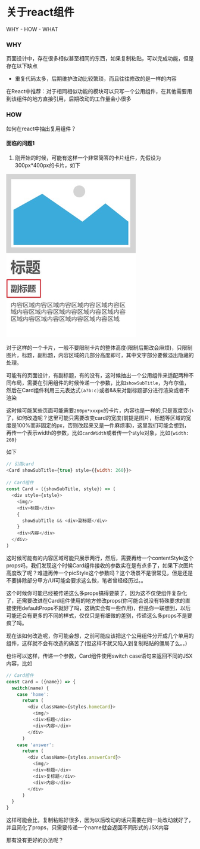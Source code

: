 # 关于react组件
WHY - HOW - WHAT

### WHY

页面设计中，存在很多相似甚至相同的东西，如果复制粘贴，可以完成功能，但是存在以下缺点  

- 重复代码太多，后期维护改动比较繁琐，而且往往修改的是一样的内容

在React中推荐：对于相同相似功能的模块可以只写一个公用组件，在其他需要用到该组件的地方直接引用，后期改动的工作量会小很多

### HOW

如何在react中抽出复用组件？

#### 面临的问题1

1. 刚开始的时候，可能有这样一个非常简答的卡片组件，先假设为300px*400px的卡片，如下

![卡片](/react/images/card.jpg)

对于这样的一个卡片，一般不要限制卡片的整体高度(限制后期改会麻烦)，只限制图片，标题，副标题，内容区域的几部分高度即可，其中文字部分要做溢出隐藏的处理。

可能有的页面设计，有副标题，有的没有，这时候抽出一个公用组件来适配两种不同布局，需要在引用组件的时候传递一个参数，比如`showSubTitle`，为布尔值，然后在Card组件利用三元表达式`(a?b:c)`或者&&来对副标题部分进行渲染或者不渲染

这时候可能某些页面可能需要`260px*xxxpx`的卡片，内容也是一样的,只是宽度变小了，如何改造呢？这里可能只需要改变card的宽度(前提是图片，标题等区域的宽度是100%而非固定的px，否则改起来又是一件麻烦事)，这里我们可能会想到，再传一个表示width的参数，比如`cardWidth`或者传一个style对象，比如`{width: 260}`

如下

```js
// 引用card
<Card showSubTitle={true} style={{width: 260}}>

// Card组件
const Card = ({showSubTitle, style}) => (
  <div style={style}>
    <img/>
    <div>标题</div>
    {
      showSubTitle && <div>副标题</div>
    }
    <div>内容</div>
  </div>
)
```

这时候可能有的内容区域可能只展示两行，然后，需要再给一个contentStyle这个props吗，我们发现这个时候Card组件接收的参数实在是有点多了，如果下次图片高度改了呢？难道再传一个picStyle这个参数吗？这个场景不是很常见，但是还是不要排除部分甲方/UI可能会要求这么做，笔者曾经经历过。。

这个时候你可能已经被传递这么多props搞得要蒙了，因为这不仅使组件复杂化了，还需要改进在Card组件使用的地方修改props(你可能会说没有特殊要求的直接使用defaultProps不就好了吗，这确实会有一些作用)，但是你一联想到，以后可能还会有更多的不同的样式，仅仅只是有细微的差别，传递这么多props不是要疯了吗。

现在该如何改造呢，你可能会想，之前可能应该把这个公用组件分开成几个单用的组件，这样就不会有改造的痛苦了(但这样不就又陷入到复制粘贴的僵局了么。。)

也许可以这样，传递一个参数，Card组件使用switch case语句来返回不同的JSX内容，比如

```js
// Card组件
const Card = ({name}) => {
  switch(name) {
    case 'home': 
      return (
        <div className={styles.homeCard}>
          <img/>
          <div>标题</div>
          <div>内容</div>
        </div>
      )
    case 'answer': 
      return (
        <div className={styles.answerCard}>
          <img/>
          <div>标题</div>
          <div>复标题</div>
          <div>内容</div>
        </div>
      )
  }
}
```

这样可能会比，复制粘贴好很多，因为以后改动的话只需要在同一处改动就好了，并且简化了props，只需要传递一个name就会返回不同形式的JSX内容

那有没有更好的办法呢？
